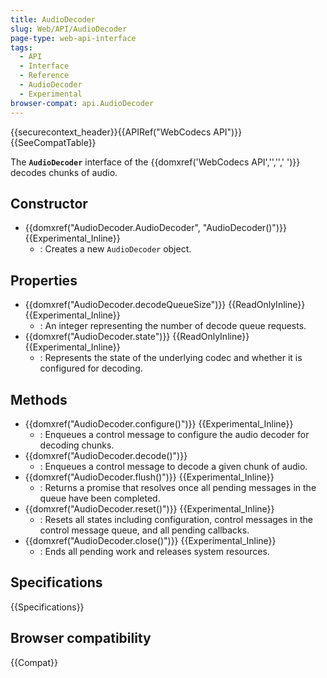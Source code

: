 ```yaml
---
title: AudioDecoder
slug: Web/API/AudioDecoder
page-type: web-api-interface
tags:
  - API
  - Interface
  - Reference
  - AudioDecoder
  - Experimental
browser-compat: api.AudioDecoder
---
```

{{securecontext_header}}{{APIRef("WebCodecs API")}}{{SeeCompatTable}}

The **`AudioDecoder`** interface of the {{domxref('WebCodecs API','','',' ')}} decodes chunks of audio.

## Constructor

- {{domxref("AudioDecoder.AudioDecoder", "AudioDecoder()")}} {{Experimental_Inline}}
  - : Creates a new `AudioDecoder` object.

## Properties

- {{domxref("AudioDecoder.decodeQueueSize")}} {{ReadOnlyInline}} {{Experimental_Inline}}
  - : An integer representing the number of decode queue requests.
- {{domxref("AudioDecoder.state")}} {{ReadOnlyInline}} {{Experimental_Inline}}
  - : Represents the state of the underlying codec and whether it is configured for decoding.

## Methods

- {{domxref("AudioDecoder.configure()")}} {{Experimental_Inline}}
  - : Enqueues a control message to configure the audio decoder for decoding chunks.
- {{domxref("AudioDecoder.decode()")}}
  - : Enqueues a control message to decode a given chunk of audio.
- {{domxref("AudioDecoder.flush()")}} {{Experimental_Inline}}
  - : Returns a promise that resolves once all pending messages in the queue have been completed.
- {{domxref("AudioDecoder.reset()")}} {{Experimental_Inline}}
  - : Resets all states including configuration, control messages in the control message queue, and all pending callbacks.
- {{domxref("AudioDecoder.close()")}} {{Experimental_Inline}}
  - : Ends all pending work and releases system resources.

## Specifications

{{Specifications}}

## Browser compatibility

{{Compat}}
